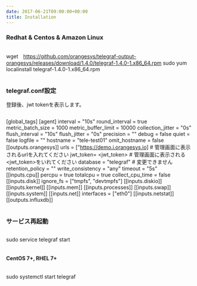 ```yaml
---
date: 2017-06-21T09:00:00+00:00
title: Installation
---
```


### Redhat & Centos & Amazon Linux

>```bash
 wget　https://github.com/orangesys/telegraf-output-orangesys/releases/download/1.4.0/telegraf-1.4.0-1.x86_64.rpm
 sudo yum localinstall telegraf-1.4.0-1.x86_64.rpm
>```

### telegraf.conf設定

登録後、jwt tokenを表示します。

>```yaml
[global_tags]
[agent]
  interval = "10s"
  round_interval = true
  metric_batch_size = 1000
  metric_buffer_limit = 10000
  collection_jitter = "0s"
  flush_interval = "10s"
  flush_jitter = "0s"
  precision = ""
  debug = false
  quiet = false
  logfile = ""
  hostname = "tele-test01"
  omit_hostname = false
[[outputs.orangesys]]
  urls = ["https://demo.i.orangesys.io] # 管理画面に表示されるurlを入れてください
  jwt_token= <jwt_token> # 管理画面に表示される<jwt_token>をいれてください
  database = "telegraf" # 変更できません
  retention_policy = ""
  write_consistency = "any"
  timeout = "5s"
[[inputs.cpu]]
  percpu = true
  totalcpu = true
  collect_cpu_time = false
[[inputs.disk]]
  ignore_fs = ["tmpfs", "devtmpfs"]
[[inputs.diskio]]
[[inputs.kernel]]
[[inputs.mem]]
[[inputs.processes]]
[[inputs.swap]]
[[inputs.system]]
[[inputs.net]]
  interfaces = ["eth0"]
[[inputs.netstat]]
[[outputs.influxdb]]
>```

### サービス再起動

>```bash
 sudo service telegraf start
>```

#### CentOS 7+, RHEL 7+

>```bash
  sudo systemctl start telegraf
>```
